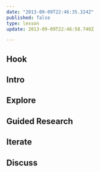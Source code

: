 ```yaml
---
date: "2013-09-09T22:46:35.324Z"
published: false
type: lesson
update: 2013-09-09T22:46:58.740Z

---
```


## Hook
<!-- -->
## Intro
<!-- -->
## Explore
<!-- -->
## Guided Research
<!-- -->
## Iterate
<!-- -->
## Discuss
